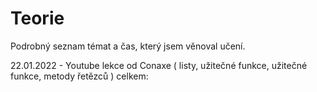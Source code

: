 # Teorie
Podrobný seznam témat a čas, který jsem věnoval učení.

22.01.2022 - Youtube lekce od Conaxe ( listy, užitečné funkce, užitečné funkce, metody řetězců )
	     celkem:
